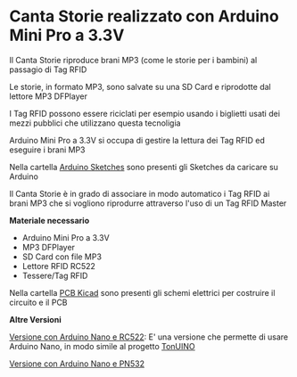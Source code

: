# Canta Storie realizzato con Arduino Mini Pro a 3.3V

Il Canta Storie riproduce brani MP3 (come le storie per i bambini) al passagio di Tag RFID

Le storie, in formato MP3, sono salvate su una SD Card e riprodotte dal lettore MP3 DFPlayer

I Tag RFID possono essere riciclati per esempio usando i biglietti usati dei mezzi pubblici che utilizzano questa tecnoligia

Arduino Mini Pro a 3.3V si occupa di gestire la lettura dei Tag RFID ed eseguire i brani MP3

Nella cartella [Arduino Sketches](/00_Arduino_Sketches) sono presenti gli Sketches da caricare su Arduino

Il Canta Storie è in grado di associare in modo automatico i Tag RFID ai brani MP3 che si vogliono riprodurre attraverso l'uso di un Tag RFID Master

**Materiale necessario**
- Arduino Mini Pro a 3.3V
- MP3 DFPlayer
- SD Card con file MP3
- Lettore RFID RC522
- Tessere/Tag RFID

Nella cartella [PCB Kicad](/01_PCB_Kicad) sono presenti gli schemi elettrici per costruire il circuito e il PCB


**Altre Versioni**

[Versione con Arduino Nano e RC522](/10_Other_Versions/Arduino_Nano_RC522): E' una versione che permette di usare Arduino Nano, in modo simile al progetto [TonUINO](https://github.com/seisfeld/TonUINO)

[Versione con Arduino Nano e PN532](/10_Other_Versions)



